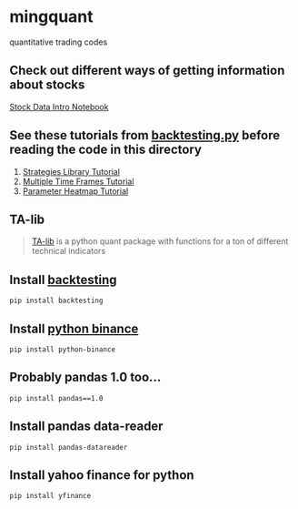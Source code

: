 # mingquant
quantitative trading codes

## Check out different ways of getting information about stocks

[Stock Data Intro Notebook](https://github.com/mmingay2/mingquant/stocks/stock_data_sources.ipynb)

## See these tutorials from [backtesting.py](https://kernc.github.io/backtesting.py/) before reading the code in this directory

1. [Strategies Library Tutorial](https://kernc.github.io/backtesting.py/doc/examples/Strategies%20Library.html)
2. [Multiple Time Frames Tutorial](https://kernc.github.io/backtesting.py/doc/examples/Multiple%20Time%20Frames.html)
3. [Parameter Heatmap Tutorial](https://kernc.github.io/backtesting.py/doc/examples/Parameter%20Heatmap.html)

## TA-lib 

> [TA-lib](http://mrjbq7.github.io/ta-lib/) is a python quant package with functions for a ton of different technical indicators

## Install [backtesting](https://kernc.github.io/backtesting.py/)

```pip install backtesting```

## Install [python binance](https://python-binance.readthedocs.io/en/latest/) 

```pip install python-binance```

## Probably pandas 1.0 too...

```pip install pandas==1.0```

## Install pandas data-reader

```pip install pandas-datareader```

## Install yahoo finance for python

```pip install yfinance```
